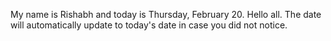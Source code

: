 My name is Rishabh and today is Thursday, February 20. Hello all. The date will automatically update to today's date in case you did not notice.
